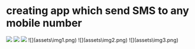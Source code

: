 #  creating app which send SMS to any mobile number
<img src="assets\img1.png">
<img src="assets\img2.png">
<img src="assets\img3.png">
![](assets\img1.png)
![](assets\img2.png)
![](assets\img3.png)